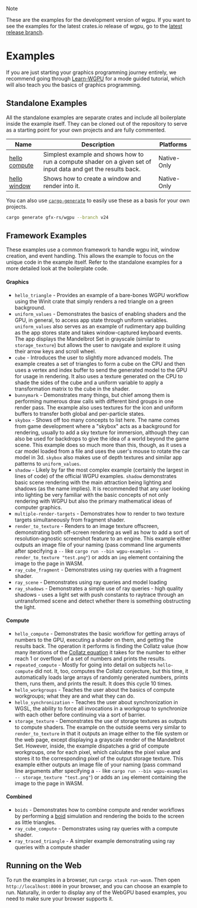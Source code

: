 > [!NOTE]  
> These are the examples for the development version of wgpu. If you want to see the examples for the latest crates.io release
> of wgpu, go to the [latest release branch](https://github.com/gfx-rs/wgpu/tree/v24/examples#readme).

# Examples

If you are just starting your graphics programming journey entirely, we recommend going through [Learn-WGPU](https://sotrh.github.io/learn-wgpu/)
for a mode guided tutorial, which will also teach you the basics of graphics programming.

## Standalone Examples

All the standalone examples are separate crates and include all boilerplate inside the example itself. They can
be cloned out of the repository to serve as a starting point for your own projects and are fully commented.

| Name   | Description | Platforms |
|--------|-------------|-----------|
| [hello compute](standalone/01_hello_compute/) | Simplest example and shows how to run a compute shader on a given set of input data and get the results back. | Native-Only |
| [hello window](standalone/02_hello_window/) | Shows how to create a window and render into it. | Native-Only |

You can also use [`cargo-generate`](https://github.com/cargo-generate/cargo-generate) to easily use these as a basis for your own projects.

```sh
cargo generate gfx-rs/wgpu --branch v24
```

## Framework Examples

These examples use a common framework to handle wgpu init, window creation, and event handling. This allows the example to focus on the unique code in the example itself. Refer to the standalone examples for a more detailed look at the boilerplate code.

#### Graphics

- `hello_triangle` - Provides an example of a bare-bones WGPU workflow using the Winit crate that simply renders a red triangle on a green background.
- `uniform_values` - Demonstrates the basics of enabling shaders and the GPU, in general, to access app state through uniform variables. `uniform_values` also serves as an example of rudimentary app building as the app stores state and takes window-captured keyboard events. The app displays the Mandelbrot Set in grayscale (similar to `storage_texture`) but allows the user to navigate and explore it using their arrow keys and scroll wheel.
- `cube` - Introduces the user to slightly more advanced models. The example creates a set of triangles to form a cube on the CPU and then uses a vertex and index buffer to send the generated model to the GPU for usage in rendering. It also uses a texture generated on the CPU to shade the sides of the cube and a uniform variable to apply a transformation matrix to the cube in the shader.
- `bunnymark` - Demonstrates many things, but chief among them is performing numerous draw calls with different bind groups in one render pass. The example also uses textures for the icon and uniform buffers to transfer both global and per-particle states.
- `skybox` - Shows off too many concepts to list here. The name comes from game development where a "skybox" acts as a background for rendering, usually to add a sky texture for immersion, although they can also be used for backdrops to give the idea of a world beyond the game scene. This example does so much more than this, though, as it uses a car model loaded from a file and uses the user's mouse to rotate the car model in 3d. `skybox` also makes use of depth textures and similar app patterns to `uniform_values`.
- `shadow` - Likely by far the most complex example (certainly the largest in lines of code) of the official WGPU examples. `shadow` demonstrates basic scene rendering with the main attraction being lighting and shadows (as the name implies). It is recommended that any user looking into lighting be very familiar with the basic concepts of not only rendering with WGPU but also the primary mathematical ideas of computer graphics.
- `multiple-render-targets` - Demonstrates how to render to two texture targets simultaneously from fragment shader.
- `render_to_texture` - Renders to an image texture offscreen, demonstrating both off-screen rendering as well as how to add a sort of resolution-agnostic screenshot feature to an engine. This example either outputs an image file of your naming (pass command line arguments after specifying a `--` like `cargo run --bin wgpu-examples -- render_to_texture "test.png"`) or adds an `img` element containing the image to the page in WASM.
- `ray_cube_fragment` - Demonstrates using ray queries with a fragment shader.
- `ray_scene` - Demonstrates using ray queries and model loading
- `ray_shadows` - Demonstrates a simple use of ray queries - high quality shadows - uses a light set with push constants to raytrace through an untransformed scene and detect whether there is something obstructing the light.

#### Compute

- `hello_compute` - Demonstrates the basic workflow for getting arrays of numbers to the GPU, executing a shader on them, and getting the results back. The operation it performs is finding the Collatz value (how many iterations of the [Collatz equation](https://en.wikipedia.org/wiki/Collatz_conjecture) it takes for the number to either reach 1 or overflow) of a set of numbers and prints the results.
- `repeated_compute` - Mostly for going into detail on subjects `hello-compute` did not. It, too, computes the Collatz conjecture, but this time, it automatically loads large arrays of randomly generated numbers, prints them, runs them, and prints the result. It does this cycle 10 times.
- `hello_workgroups` - Teaches the user about the basics of compute workgroups; what they are and what they can do.
- `hello_synchronization` - Teaches the user about synchronization in WGSL, the ability to force all invocations in a workgroup to synchronize with each other before continuing via a sort of barrier.
- `storage_texture` - Demonstrates the use of storage textures as outputs to compute shaders. The example on the outside seems very similar to `render_to_texture` in that it outputs an image either to the file system or the web page, except displaying a grayscale render of the Mandelbrot Set. However, inside, the example dispatches a grid of compute workgroups, one for each pixel, which calculates the pixel value and stores it to the corresponding pixel of the output storage texture. This example either outputs an image file of your naming (pass command line arguments after specifying a `--` like `cargo run --bin wgpu-examples -- storage_texture "test.png"`) or adds an `img` element containing the image to the page in WASM.

#### Combined

- `boids` - Demonstrates how to combine compute and render workflows by performing a [boid](https://en.wikipedia.org/wiki/Boids) simulation and rendering the boids to the screen as little triangles.
- `ray_cube_compute` - Demonstrates using ray queries with a compute shader.
- `ray_traced_triangle` - A simpler example demonstrating using ray queries with a compute shader

## Running on the Web

To run the examples in a browser, run `cargo xtask run-wasm`.
Then open `http://localhost:8000` in your browser, and you can choose an example to run.
Naturally, in order to display any of the WebGPU based examples, you need to make sure your browser supports it.
